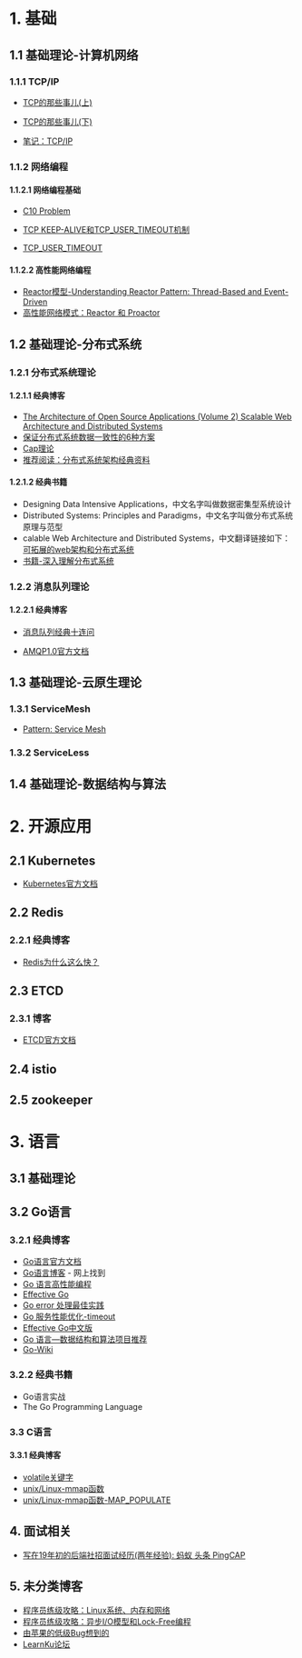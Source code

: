 # 1. 基础
## 1.1 基础理论-计算机网络
### 1.1.1 TCP/IP
- [TCP的那些事儿(上)](https://coolshell.cn/articles/11564.html) 

- [TCP的那些事儿(下)](https://coolshell.cn/articles/11609.html)

- [笔记：TCP/IP](https://github.com/zhan81776075/Learning/blob/main/%E8%AE%A1%E7%AE%97%E6%9C%BA%E5%9F%BA%E7%A1%80/%E8%AE%A1%E7%AE%97%E6%9C%BA%E7%BD%91%E7%BB%9C/tcpip.md)

### 1.1.2 网络编程
#### 1.1.2.1 网络编程基础
- [C10 Problem](https://en.wikipedia.org/wiki/C10k_problem)

- [TCP KEEP-ALIVE和TCP_USER_TIMEOUT机制](https://blog.csdn.net/u014436243/article/details/116856572)

- [TCP_USER_TIMEOUT](https://xujianhai.fun/posts/tcp_user_timeout/)

#### 1.1.2.2 高性能网络编程
- [Reactor模型-Understanding Reactor Pattern: Thread-Based and Event-Driven](https://dzone.com/articles/understanding-reactor-pattern-thread-based-and-eve)
- [高性能网络模式：Reactor 和 Proactor](https://www.xiaolincoding.com/os/8_network_system/reactor.html#%E6%BC%94%E8%BF%9B)

## 1.2 基础理论-分布式系统
### 1.2.1 分布式系统理论
#### 1.2.1.1 经典博客
- [The Architecture of Open Source Applications (Volume 2) Scalable Web Architecture and Distributed Systems](https://aosabook.org/en/v2/distsys.html)
- [保证分布式系统数据一致性的6种方案](https://cloud.tencent.com/developer/article/1041507)
- [Cap理论](https://cloud.tencent.com/developer/article/1860632)
- [推荐阅读：分布式系统架构经典资料](https://time.geekbang.org/column/article/2080)

#### 1.2.1.2 经典书籍
- Designing Data Intensive Applications，中文名字叫做数据密集型系统设计
- Distributed Systems: Principles and Paradigms，中文名字叫做分布式系统原理与范型
- calable Web Architecture and Distributed Systems，中文翻译链接如下：[可拓展的web架构和分布式系统](http://nettee.github.io/posts/2016/Scalable-Web-Architecture-and-Distributed-Systems/)
- [书籍-深入理解分布式系统](https://github.com/zhan81776075/Learning/tree/main/%E5%88%86%E5%B8%83%E5%BC%8F%E7%B3%BB%E7%BB%9F/%E5%88%86%E5%B8%83%E5%BC%8F%E7%B3%BB%E7%BB%9F%E7%90%86%E8%AE%BA)

### 1.2.2 消息队列理论
####  1.2.2.1 经典博客
- [消息队列经典十连问](https://ost.51cto.com/posts/13284)

- [AMQP1.0官方文档](https://www.amqp.org/specification/1.0/amqp-org-download)

## 1.3 基础理论-云原生理论
### 1.3.1 ServiceMesh
- [Pattern: Service Mesh](https://philcalcado.com/2017/08/03/pattern_service_mesh.html)

### 1.3.2 ServiceLess

## 1.4 基础理论-数据结构与算法

# 2. 开源应用
## 2.1 Kubernetes
- [Kubernetes官方文档](https://kubernetes.io/zh-cn/docs/concepts/overview/working-with-objects/)

## 2.2 Redis
### 2.2.1 经典博客
- [Redis为什么这么快？](https://juejin.cn/post/6978280894704386079)

## 2.3 ETCD
### 2.3.1 博客
- [ETCD官方文档](https://etcd.io/docs/v3.5/demo/)

## 2.4 istio

## 2.5 zookeeper
# 3. 语言
## 3.1 基础理论
## 3.2 Go语言
### 3.2.1 经典博客
- [Go语言官方文档](https://go-zh.org/doc/)
- [Go语言博客](https://www.flysnow.org) - 网上找到
- [Go 语言高性能编程](https://geektutu.com/post/high-performance-go.html)
- [Effective Go](https://go.dev/doc/effective_go#allocation_new)
- [Go error 处理最佳实践](https://mytechshares.com/2021/11/22/go-error-best-practice/)
- [Go 服务性能优化-timeout](https://mp.weixin.qq.com/s/jGGCccMOx4s5asG2IXWNMQ)
- [Effective Go中文版](https://learnku.com/docs/effective-go/2020/introduction/6236)
- [Go 语言—数据结构和算法项目推荐](https://learnku.com/articles/59094)
- [Go-Wiki](https://go.dev/wiki/)
### 3.2.2 经典书籍
- Go语言实战
- The Go Programming Language

### 3.3 C语言
#### 3.3.1 经典博客
- [volatile关键字](https://www.cnblogs.com/yc_sunniwell/archive/2010/07/14/1777432.html)
- [unix/Linux-mmap函数](https://cloud.tencent.com/developer/article/1797000)
- [unix/Linux-mmap函数-MAP_POPULATE](https://blog.yufeng.info/archives/2481)

## 4. 面试相关
- [写在19年初的后端社招面试经历(两年经验): 蚂蚁 头条 PingCAP](https://github.com/aylei/interview)

## 5. 未分类博客
- [程序员练级攻略：Linux系统、内存和网络](https://time.geekbang.org/column/article/9759)
- [程序员练级攻略：异步I/O模型和Lock-Free编程](https://time.geekbang.org/column/article/9851)
- [由苹果的低级Bug想到的](https://coolshell.cn/articles/11112.html)
- [LearnKu论坛](https://learnku.com)
